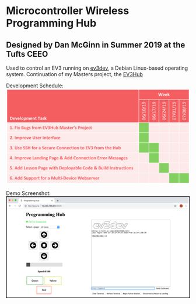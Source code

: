# Microcontroller Wireless Programming Hub
## Designed by Dan McGinn in Summer 2019 at the Tufts CEEO

Used to control an EV3 running on <a href="https://www.ev3dev.org/">ev3dev</a>, a Debian Linux-based operating system. Continuation of my Masters project, the <a href="https://github.com/DanielMcGinn18/EV3Hub">EV3Hub</a>

Development Schedule:
![alt text](https://github.com/tuftsceeo/ProgrammingHub/blob/master/docs/DevelopmentSchedule.png?raw=true)

Demo Screenshot:
![alt text](https://github.com/tuftsceeo/ProgrammingHub/blob/master/docs/ARDemoPage.png?raw=true)
